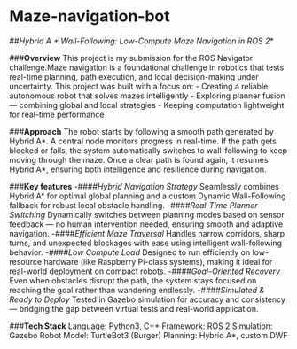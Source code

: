 # **Maze-navigation-bot**
##**Hybrid A* + Wall-Following: Low-Compute Maze Navigation in ROS 2**

###**Overview** 
This project is my submission for the ROS Navigator challenge.Maze navigation is a foundational challenge in robotics that tests real-time planning, path execution, and local decision-making under uncertainty. This project was built with a focus on:
                   - Creating a reliable autonomous robot that solves mazes intelligently
                   - Exploring planner fusion — combining global and local strategies
                   - Keeping computation lightweight for real-time performance

###**Approach**
The robot starts by following a smooth path generated by Hybrid A*. A central node monitors progress in real-time. If the path gets blocked or fails, the system automatically switches to wall-following to keep moving through the maze. Once a clear path is found again, it resumes Hybrid A*, ensuring both intelligence and resilience during navigation.

###**Key features**
-####*Hybrid Navigation Strategy*
 Seamlessly combines Hybrid A* for optimal global planning and a custom Dynamic Wall-Following fallback for robust local obstacle handling.
-####*Real-Time Planner Switching*
 Dynamically switches between planning modes based on sensor feedback — no human intervention needed, ensuring smooth and adaptive navigation.
-####*Efficient Maze Traversal*
 Handles narrow corridors, sharp turns, and unexpected blockages with ease using intelligent wall-following behavior.
-####*Low Compute Load*
 Designed to run efficiently on low-resource hardware (like Raspberry Pi-class systems), making it ideal for real-world deployment on compact robots.
-####*Goal-Oriented Recovery*
 Even when obstacles disrupt the path, the system stays focused on reaching the goal rather than wandering endlessly.
-####*Simulated & Ready to Deploy*
 Tested in Gazebo simulation for accuracy and consistency — bridging the gap between virtual tests and real-world application.

###**Tech Stack**
Language: Python3, C++
Framework: ROS 2
Simulation: Gazebo
Robot Model: TurtleBot3 (Burger)
Planning: Hybrid A*, custom DWF








